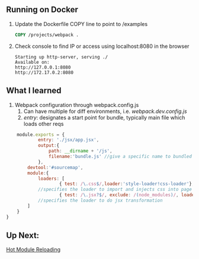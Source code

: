 ## Running on Docker
1. Update the Dockerfile COPY line to point to /examples
	```Dockerfile
	COPY /projects/webpack .
	```
2. Check console to find IP or access using localhost:8080 in the browser
	```console
	Starting up http-server, serving ./
	Available on:
	http://127.0.0.1:8080
	http://172.17.0.2:8080
	
## What I learned
1. Webpack configuration through webpack.config.js 
   1. Can have multiple for diff environments, i.e. *webpack.dev.config.js*
   1. *entry*: designates a start point for bundle, typically main file which loads other reqs
```javascript
	module.exports = {
    		entry: './jsx/app.jsx',
    		output:{
        		path: __dirname + '/js',
		        filename:'bundle.js' //give a specific name to bundled js
    		},
    	devtool:'#sourcemap',
    	module:{
        	loaders: [
            		{ test: /\.css$/,loader:'style-loader!css-loader'},
			//specifies the loader to import and injects css into page from js
            		{ test: /\.jsx?$/, exclude: /(node_modules)/, loaders:['babel-loader']}
			//specifies the loader to do jsx transformation
        ]
    }
}
```
## Up Next:
[Hot Module Reloading](../hotmodule)
   
